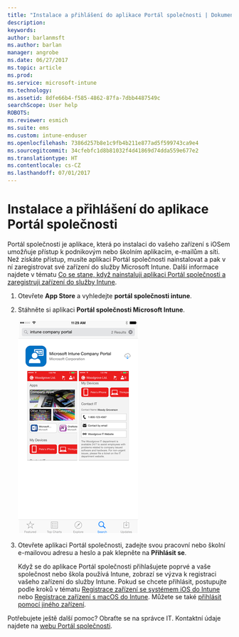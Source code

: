 ```yaml
---
title: "Instalace a přihlášení do aplikace Portál společnosti | Dokumentace Microsoftu"
description: 
keywords: 
author: barlanmsft
ms.author: barlan
manager: angrobe
ms.date: 06/27/2017
ms.topic: article
ms.prod: 
ms.service: microsoft-intune
ms.technology: 
ms.assetid: 8dfe66b4-f585-4862-87fa-7dbb4487549c
searchScope: User help
ROBOTS: 
ms.reviewer: esmich
ms.suite: ems
ms.custom: intune-enduser
ms.openlocfilehash: 7386d257b8e1c9fb4b211e877ad5f599743ca9e4
ms.sourcegitcommit: 34cfebfc1d8b81032f4d41869d74dda559e677e2
ms.translationtype: HT
ms.contentlocale: cs-CZ
ms.lasthandoff: 07/01/2017
---
```

# <a name="install-and-sign-in-to-the-company-portal-app"></a>Instalace a přihlášení do aplikace Portál společnosti

Portál společnosti je aplikace, která po instalaci do vašeho zařízení s iOSem umožňuje přístup k podnikovým nebo školním aplikacím, e-mailům a síti.  Než získáte přístup, musíte aplikaci Portál společnosti nainstalovat a pak v ní zaregistrovat své zařízení do služby Microsoft Intune. Další informace najdete v tématu [Co se stane, když nainstaluji aplikaci Portál společnosti a zaregistruji zařízení do služby Intune](what-happens-if-you-install-the-company-portal-app-and-enroll-your-device-in-intune-ios.md).

1.  Otevřete **App Store** a vyhledejte **portál společnosti intune**.

2.  Stáhněte si aplikaci **Portál společnosti Microsoft Intune**.

    ![Stáhnout aplikaci Portál společnosti Intune](./media/ios-cpinstall-1-cpinstore.png)

3.  Otevřete aplikaci Portál společnosti, zadejte svou pracovní nebo školní e-mailovou adresu a heslo a pak klepněte na **Přihlásit se**.

    Když se do aplikace Portál společnosti přihlašujete poprvé a vaše společnost nebo škola používá Intune, zobrazí se výzva k registraci vašeho zařízení do služby Intune. Pokud se chcete přihlásit, postupujte podle kroků v tématu [Registrace zařízení se systémem iOS do Intune](enroll-your-device-in-intune-ios.md) nebo [Registrace zařízení s macOS do Intune](enroll-your-device-in-intune-macos.md). Můžete se také [přihlásit pomocí jiného zařízení](https://docs.microsoft.com/intune-user-help/sign-in-to-the-company-portal#signing-in-from-another-device). 

Potřebujete ještě další pomoc? Obraťte se na správce IT. Kontaktní údaje najdete na [webu Portál společnosti](http://portal.manage.microsoft.com).
